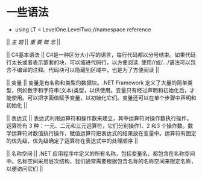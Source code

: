 # 一些语法

- using LT = LevelOne.LevelTwo;//namespace reference


|| *主 题*  || *重 要 概 念* ||

|| C#基本语法  || C#是一种区分大小写的语言，每行代码都以分号结束。如果代码行太长或者表示嵌套的块，可以缩进代码行，以方便阅读. 使用//或/*...*/语法可以包含不编译的注释。代码块可以隐藏到区域中，也是为了方便阅读 ||

|| 变量 ||  变量是有名称和类型的数据块。.NET Framework 定义了大量的简单类型，例如数字和字符串(文本)类型，以供使用。变量只有经过声明和初始化后，才能使用。可以把字面值赋予变量，以初始化它们。变量还可以在单个步骤中声明和初始化 ||

|| 表达式 ||  表达式利用运算符和操作数来建立，其中运算符对操作数执行操作。运算符有 3 种：一元、二元和三元运算符，它们分别操作1、2 和3 个操作数。数学运算符对数值执行操作，赋值运算符把表达式的结果放在变量中。运算符有固定的优先级，优先级确定了运算符在表达式中的处理顺序 ||

|| 名称空间 || .NET 应用程序中定义的所有名称，包括变量名，都包含在名称空间中。名称空间采用层次结构，我们通常需要根据包含名称的名称空间来限定名称，以便访问它们 ||